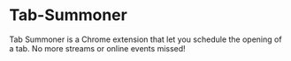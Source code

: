 # Tab-Summoner
Tab Summoner is a Chrome extension that let you schedule the opening of a tab. No more streams or online events missed!
